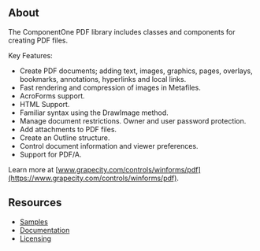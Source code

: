 ## About

The ComponentOne PDF library includes classes and components for creating PDF files.

Key Features:

* Create PDF documents; adding text, images, graphics, pages, overlays, bookmarks, annotations, hyperlinks and local links.
* Fast rendering and compression of images in Metafiles.
* AcroForms support.
* HTML Support.
* Familiar syntax using the DrawImage method.
* Manage document restrictions. Owner and user password protection.
* Add attachments to PDF files.
* Create an Outline structure.
* Control document information and viewer preferences.
* Support for PDF/A.

Learn more at [www.grapecity.com/controls/winforms/pdf](https://www.grapecity.com/controls/winforms/pdf).

## Resources

* [Samples](https://github.com/GrapeCity/ComponentOne-WinForms-Samples/tree/master/NetFramework/Pdf)
* [Documentation](https://www.grapecity.com/componentone/docs/win/online-pdf/overview.html)
* [Licensing](https://www.grapecity.com/componentone/licensing)

